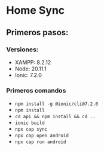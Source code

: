 # Home Sync
## Primeros pasos:
### Versiones:
* XAMPP: 8.2.12
* Node: 20.11.1
* Ionic: 7.2.0

### Primeros comandos
* `npm install -g @ionic/cli@7.2.0`
* `npm install`
* `cd api && npm install && cd ..`
* `ionic build`
* `npx cap sync`
* `npx cap open android`
* `npx cap run android`